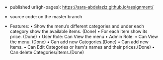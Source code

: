- published url(gh-pages):
  https://sara-abdelaziz.github.io/assignment/

- source code: on the master branch

- Features:
	• Show the menu’s different categories and under each category show the available items. (Done)
	• For each item show its price. (Done)
	• User Role: Can View the menu
	• Admin Role: 
			• Can View the menu. (Done)
			• Can add new Categories.(Done)
            • Can add new Items.
			• Can Edit Categories or Item's names and their prices.(Done)
			• Can delete Categories/Items.(Done)

